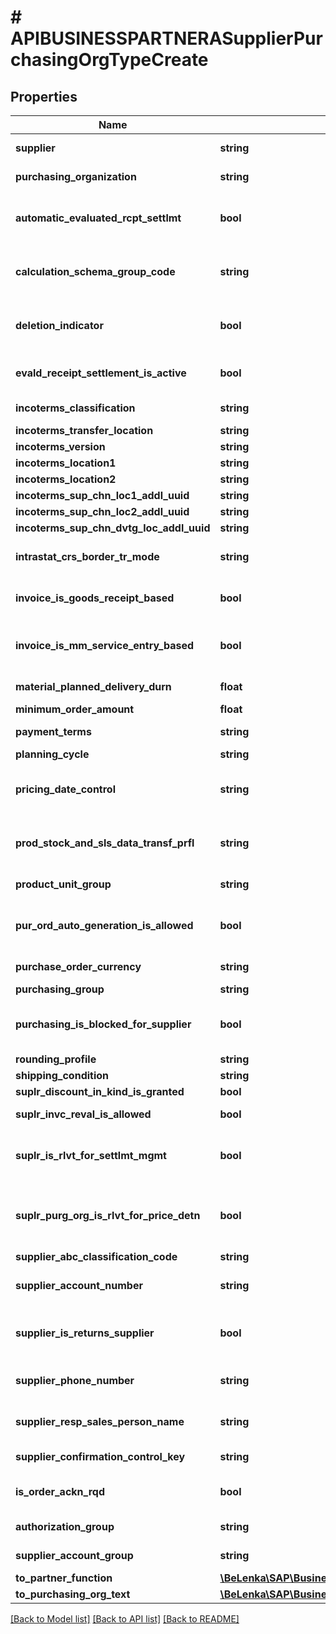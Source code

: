 # # APIBUSINESSPARTNERASupplierPurchasingOrgTypeCreate

## Properties

Name | Type | Description | Notes
------------ | ------------- | ------------- | -------------
**supplier** | **string** | Supplier&#39;s Account Number |
**purchasing_organization** | **string** | Purchasing Organization |
**automatic_evaluated_rcpt_settlmt** | **bool** | Automatic evaluated receipt settlement for return items | [optional]
**calculation_schema_group_code** | **string** | Group for Calculation Schema (Supplier) | [optional]
**deletion_indicator** | **bool** | Deletion Indicator for Supplier at Purchasing Level | [optional]
**evald_receipt_settlement_is_active** | **bool** | Evaluated Receipt Settlement (ERS) | [optional]
**incoterms_classification** | **string** | Incoterms (Part 1) | [optional]
**incoterms_transfer_location** | **string** |  | [optional]
**incoterms_version** | **string** |  | [optional]
**incoterms_location1** | **string** |  | [optional]
**incoterms_location2** | **string** |  | [optional]
**incoterms_sup_chn_loc1_addl_uuid** | **string** |  | [optional]
**incoterms_sup_chn_loc2_addl_uuid** | **string** |  | [optional]
**incoterms_sup_chn_dvtg_loc_addl_uuid** | **string** |  | [optional]
**intrastat_crs_border_tr_mode** | **string** | Mode of Transport at the Border (Intrastat) | [optional]
**invoice_is_goods_receipt_based** | **bool** | Indicator: GR-Based Invoice Verification | [optional]
**invoice_is_mm_service_entry_based** | **bool** | Indicator for Service-Based Invoice Verification | [optional]
**material_planned_delivery_durn** | **float** | Planned Delivery Time in Days | [optional]
**minimum_order_amount** | **float** |  | [optional]
**payment_terms** | **string** | Key for Terms of Payment | [optional]
**planning_cycle** | **string** |  | [optional]
**pricing_date_control** | **string** | Price Determination (Pricing) Date Control | [optional]
**prod_stock_and_sls_data_transf_prfl** | **string** | Profile for transferring material data via IDoc PROACT | [optional]
**product_unit_group** | **string** | Unit of Measure Group | [optional]
**pur_ord_auto_generation_is_allowed** | **bool** | Automatic Generation of Purchase Order Allowed | [optional]
**purchase_order_currency** | **string** | Purchase order currency | [optional]
**purchasing_group** | **string** |  | [optional]
**purchasing_is_blocked_for_supplier** | **bool** | Purchasing block at purchasing organization level | [optional]
**rounding_profile** | **string** |  | [optional]
**shipping_condition** | **string** |  | [optional]
**suplr_discount_in_kind_is_granted** | **bool** |  | [optional]
**suplr_invc_reval_is_allowed** | **bool** | Revaluation allowed | [optional]
**suplr_is_rlvt_for_settlmt_mgmt** | **bool** | Indicator: Relevant for Settlement Management | [optional]
**suplr_purg_org_is_rlvt_for_price_detn** | **bool** | Indicator: \&quot;relev. to price determination (vend. hierarchy) | [optional]
**supplier_abc_classification_code** | **string** |  | [optional]
**supplier_account_number** | **string** | Our account number with the supplier | [optional]
**supplier_is_returns_supplier** | **bool** | Indicates whether supplier is returns supplier | [optional]
**supplier_phone_number** | **string** | Supplier&#39;s Telephone Number | [optional]
**supplier_resp_sales_person_name** | **string** | Responsible Salesperson at Supplier&#39;s Office | [optional]
**supplier_confirmation_control_key** | **string** | Confirmation Control Key | [optional]
**is_order_ackn_rqd** | **bool** | Order Acknowledgment Requirement | [optional]
**authorization_group** | **string** | Authorization Group | [optional]
**supplier_account_group** | **string** | Supplier Account Group | [optional]
**to_partner_function** | [**\BeLenka\SAP\BusinessPartner\Model\APIBUSINESSPARTNERASupplierPurchasingOrgTypeCreateToPartnerFunction**](APIBUSINESSPARTNERASupplierPurchasingOrgTypeCreateToPartnerFunction.md) |  | [optional]
**to_purchasing_org_text** | [**\BeLenka\SAP\BusinessPartner\Model\APIBUSINESSPARTNERASupplierPurchasingOrgTypeCreateToPurchasingOrgText**](APIBUSINESSPARTNERASupplierPurchasingOrgTypeCreateToPurchasingOrgText.md) |  | [optional]

[[Back to Model list]](../../README.md#models) [[Back to API list]](../../README.md#endpoints) [[Back to README]](../../README.md)
